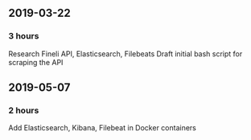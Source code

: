 ## 2019-03-22

### 3 hours

Research Fineli API, Elasticsearch, Filebeats
Draft initial bash script for scraping the API

## 2019-05-07

### 2 hours

Add Elasticsearch, Kibana, Filebeat in Docker containers